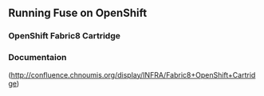 Running Fuse on OpenShift
-------------------------

### OpenShift Fabric8 Cartridge
### Documentaion
(http://confluence.chnoumis.org/display/INFRA/Fabric8+OpenShift+Cartridge)
